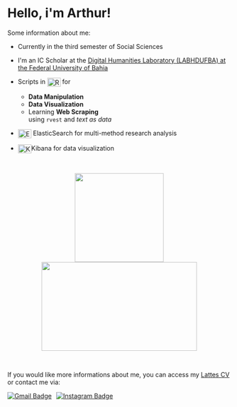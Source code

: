 # Hello, i'm **Arthur**!

Some information about me:

- Currently in the third semester of Social Sciences

- I'm an IC Scholar at the [Digital Humanities Laboratory (LABHDUFBA) at the Federal University of Bahia](https://labhdufba.github.io/)

- Scripts in <img src="https://cdn.jsdelivr.net/gh/devicons/devicon@latest/icons/r/r-original.svg" alt="R Logo" style="vertical-align: middle; height: 20px; width: 30px;"> for

  - **Data Manipulation**
  - **Data Visualization**
  - Learning **Web Scraping** <br>using `rvest` and *text as data*

- <img src="https://cdn.jsdelivr.net/gh/devicons/devicon/icons/elasticsearch/elasticsearch-original.svg" alt="Elasticsearch Logo" style="vertical-align: middle; height: 20px; width: 30px;"> ElasticSearch for multi-method research analysis

- <img src="https://cdn.jsdelivr.net/gh/devicons/devicon@latest/icons/kibana/kibana-original.svg" alt="Kibana Logo" style="vertical-align: middle; height: 20px; width: 30px;">Kibana for data visualization

<p></p>
<p>&nbsp;</p>
<div align="center">

<a href="https://github.com/tutzlima"> </a>
<img align="center" height="200em" src="https://github-readme-stats.vercel.app/api?username=tutzlima&theme=github_dark&show_icons=true"/>
<img align="center" height="200em" width="350em" src="https://github-readme-stats.vercel.app/api/top-langs/?username=tutzlima&theme=github_dark&show_icons=true"/>
</div>
<p></p>
<div>
  <p>&nbsp;</p> <!-- Space -->
  <p>If you would like more informations about me, you can access my <a href="https://lattes.cnpq.br/2709096118053654" target="_blank">Lattes CV</a> or contact me via:</p>

<a href="mailto:arthurlimareserva@gmail.com" style="float: left; margin-right: 10px;"> <!-- Gmail -->
<img src="https://img.shields.io/badge/-Gmail-%23333?style=for-the-badge&logo=gmail&logoColor=white" alt="Gmail Badge">
</a>

<a href="https://www.instagram.com/tutzlima" target="_blank" style="float: left; margin-right: 10px;"> <!-- Instagram -->
<img src="https://img.shields.io/badge/Instagram-E4405F?style=for-the-badge&logo=instagram&logoColor=white" alt="Instagram Badge">
</a>

</div>
